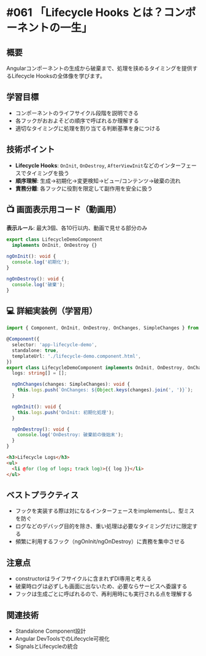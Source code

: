 # #061 「Lifecycle Hooks とは？コンポーネントの一生」

## 概要
Angularコンポーネントの生成から破棄まで、処理を挟めるタイミングを提供するLifecycle Hooksの全体像を学びます。

## 学習目標
- コンポーネントのライフサイクル段階を説明できる
- 各フックがおおよそどの順序で呼ばれるか理解する
- 適切なタイミングに処理を割り当てる判断基準を身につける

## 技術ポイント
- **Lifecycle Hooks**: `OnInit`, `OnDestroy`, `AfterViewInit`などのインターフェースでタイミングを扱う
- **順序理解**: 生成→初期化→変更検知→ビュー/コンテンツ→破棄の流れ
- **責務分離**: 各フックに役割を限定して副作用を安全に扱う

## 📺 画面表示用コード（動画用）
**表示ルール**: 最大3個、各10行以内、動画で見せる部分のみ

```typescript
export class LifecycleDemoComponent
  implements OnInit, OnDestroy {}
```

```typescript
ngOnInit(): void {
  console.log('初期化');
}
```

```typescript
ngOnDestroy(): void {
  console.log('破棄');
}
```

## 💻 詳細実装例（学習用）
```typescript
import { Component, OnInit, OnDestroy, OnChanges, SimpleChanges } from '@angular/core';

@Component({
  selector: 'app-lifecycle-demo',
  standalone: true,
  templateUrl: './lifecycle-demo.component.html',
})
export class LifecycleDemoComponent implements OnInit, OnDestroy, OnChanges {
  logs: string[] = [];

  ngOnChanges(changes: SimpleChanges): void {
    this.logs.push(`OnChanges: ${Object.keys(changes).join(', ')}`);
  }

  ngOnInit(): void {
    this.logs.push('OnInit: 初期化処理');
  }

  ngOnDestroy(): void {
    console.log('OnDestroy: 破棄前の後始末');
  }
}
```

```html
<h3>Lifecycle Logs</h3>
<ul>
  <li @for (log of logs; track log)>{{ log }}</li>
</ul>
```

## ベストプラクティス
- フックを実装する際は対になるインターフェースをimplementsし、型ミスを防ぐ
- ログなどのデバッグ目的を除き、重い処理は必要なタイミングだけに限定する
- 頻繁に利用するフック（ngOnInit/ngOnDestroy）に責務を集中させる

## 注意点
- constructorはライフサイクルに含まれずDI専用と考える
- 破棄時ログは必ずしも画面に出ないため、必要ならサービスへ委譲する
- フックは生成ごとに呼ばれるので、再利用時にも実行される点を理解する

## 関連技術
- Standalone Component設計
- Angular DevToolsでのLifecycle可視化
- SignalsとLifecycleの統合
